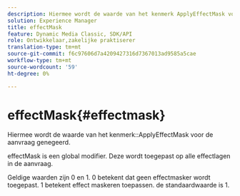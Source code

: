 ```yaml
---
description: Hiermee wordt de waarde van het kenmerk ApplyEffectMask voor de aanvraag genegeerd.
solution: Experience Manager
title: effectMask
feature: Dynamic Media Classic, SDK/API
role: Ontwikkelaar,zakelijke praktiserer
translation-type: tm+mt
source-git-commit: f6c97606d7a4209427316d7367013ad9585a5cae
workflow-type: tm+mt
source-wordcount: '59'
ht-degree: 0%

---
```



# effectMask{#effectmask}

Hiermee wordt de waarde van het kenmerk::ApplyEffectMask voor de aanvraag genegeerd.

effectMask is een global modifier. Deze wordt toegepast op alle effectlagen in de aanvraag.

Geldige waarden zijn 0 en 1. 0 betekent dat geen effectmasker wordt toegepast. 1 betekent effect maskeren toepassen. de standaardwaarde is 1.
